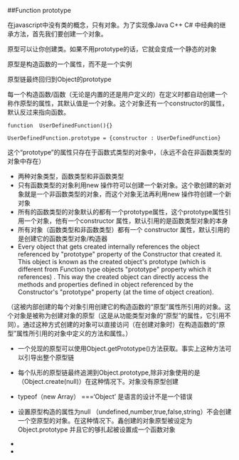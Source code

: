 ##Function prototype


在javascript中没有类的概念，只有对象。为了实现像Java C++ C# 中经典的继承方法，首先我们要创建一个对象。

原型可以让你创建类。如果不用prototype的话，它就会变成一个静态的对象

原型是构造函数的一个属性，而不是一个实例

原型链最终回归到Object的prototype



每一个构造函数/函数（无论是内置的还是用户定义的）在定义时都自动创建一个称作原型的属性，其默认值是一个对象。这个对象还有一个constructor的属性，默认反过来指向函数。


````
function  UserDefinedFunction(){}

UserDefinedFunction.prototype = {constructor : UserDefinedFunction}
````

这个“prototype”的属性只存在于函数式类型的对象中，（永远不会在非函数类型的对象中存在）








* 两种对象类型，函数类型和非函数类型
* 只有函数类型的对象利用new 操作符可以创建一个新对象。这个歌创建的新对象就是一个非函数类型的对象，而这个对象无法再利用new 操作符创建一个新对象
* 所有的函数类型的对象默认的都有一个prototype属性，这个prototype属性引用一个对象，他有一个constructor 属性，默认引用的是函数类型对象的本身
* 所有对象（函数类型和非函数类型）都有一个 constructor 属性，默认引用的是创建它的函数类型对象/构造器
* Every object that gets created internally references the object referenced by "prototype" property of the Constructor that created it. This object is known as the created object's prototype (which is different from Function type objects "prototype" property which it references) . This way the created object can directly access the methods and properties defined in object referenced by the Constructor's "prototype" property (at the time of object creation).

（这被内部创建的每个对象引用创建它的构造函数的“原型”属性所引用的对象。这个对象是被称为创建对象的原型（这是从功能类型对象的“原型”的属性，它引用不同）。通过这种方式创建的对象可以直接访问（在创建对象时）在构造函数的“原型”属性所引用的对象中定义的方法和属性。）

* 一个兑现的原型可以使用Object.getPrototype()方法获取。事实上这种方法可以引导出整个原型链
* 每个队形的原型链最终追溯到Object.prototype,除非对象使用的是（Object.create(null)）在这种情况下。对象没有原型创建
* typeof（new Array） ===‘Object’ 是语言的设计不是一个错误
* 设置原型构造的属性为null （undefined,number,true,false,string）不会创建一个空原型的对象。在这种情况下。鑫创建的对象原型被设定为Object.prototype 并且它的够扎起被设置成一个函数对象
* 
















* 
